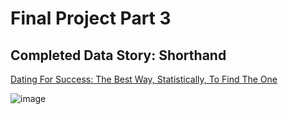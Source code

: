 # Final Project Part 3

## Completed Data Story: Shorthand

[Dating For Success: The Best Way, Statistically, To Find The One](https://carnegiemellon.shorthandstories.com/dating-for-success/index.html)

![image](https://github.com/user-attachments/assets/80d0ad7a-6b22-4781-bf48-1a92ed3736b4)



